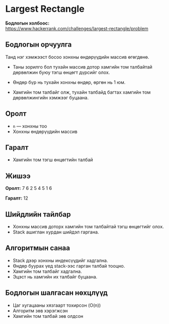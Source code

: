 # Largest Rectangle

**Бодлогын холбоос:**  
https://www.hackerrank.com/challenges/largest-rectangle/problem

## Бодлогын орчуулга

Танд нэг хэмжээст босоо хонхны өндөрүүдийн массив өгөгдөнө.  
- Таны зорилго бол тухайн массив дотор хамгийн том талбайтай дөрвөлжин буюу тэгш өнцөгт дүрсийг олох.

- Өндөр бүр нь тухайн хонхны өндөр, өргөн нь 1 юм.
- Хамгийн том талбайг олж, тухайн талбайд багтах хамгийн том дөрвөлжингийн хэмжээг буцаана.

## Оролт

- `n` — хонхны тоо
- Хонхны өндөрүүдийн массив

## Гаралт

- Хамгийн том тэгш өнцөгтийн талбай

## Жишээ

**Оролт:**
7
6 2 5 4 5 1 6

**Гаралт:**
12

## Шийдлийн тайлбар

- Хонхны массив доторх хамгийн том талбайтай тэгш өнцөгтийг олох.
- Stack ашиглан хурдан шийдэл гаргана.

## Алгоритмын санаа

- Stack дээр хонхны индексүүдийг хадгална.
- Өндөр буурах үед stack-ээс гарган талбай тооцно.
- Хамгийн том талбайг хадгална.
- Эцэст нь хамгийн их талбайг буцаана.

## Бодлогын шалгасан нөхцлүүд

- Цаг хугацааны хязгаарт тохирсон (O(n))
- Алгоритм зөв хэрэгжсэн
- Хамгийн том талбай зөв олдсон